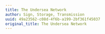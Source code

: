 ```yaml
---
title: The Undersea Network
author: Sign, Storage, Transmission
uuid: 49a23562-c08d-4f6b-a199-2bf361f45037
original_title: The Undersea Network
---
```


